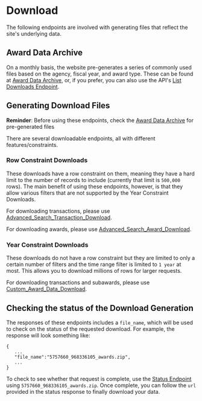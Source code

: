 # Download

The following endpoints are involved with generating files that reflect the site's underlying data. 

## Award Data Archive

On a monthly basis, the website pre-generates a series of commonly used files based on the agency, fiscal year, and award type. These can be found at [Award Data Archive](https://beta.usaspending.gov/#/download_center/award_data_archive), or, if you prefer, you can also use the API's [List Downloads Endpoint](https://github.com/fedspendingtransparency/data-act-documentation/blob/master/usaspending/api-documentation/download/List%20Downloads.md).

## Generating Download Files

**Reminder**: Before using these endpoints, check the  [Award Data Archive](https://usaspending.gov/#/download_center/award_data_archive) for pre-generated files

There are several downloadable endpoints, all with different features/constraints. 

### Row Constraint Downloads

These downloads have a row constraint on them, meaning they have a hard limit to the number of records to include (currently that limit is `500,000` rows). The main benefit of using these endpoints, however, is that they allow various filters that are not supported by the Year Constraint Downloads.

For downloading transactions, please use [Advanced_Search_Transaction_Download](https://github.com/fedspendingtransparency/data-act-documentation/blob/master/usaspending/api-documentation/download/Advanced_Search_Transaction_Download.md).

For downloading awards, please use [Advanced_Search_Award_Download](https://github.com/fedspendingtransparency/data-act-documentation/blob/master/usaspending/api-documentation/download/Advanced_Search_Award_Download.md).

### Year Constraint Downloads

These downloads do not have a row constraint but they are limited to only a certain number of filters and the time range filter is limited to `1 year` at most. This allows you to download millions of rows for larger requests.

For downloading transactions and subawards, please use [Custom_Award_Data_Download](https://github.com/fedspendingtransparency/data-act-documentation/blob/master/usaspending/api-documentation/download/Custom_Award_Data_Download.md).

## Checking the status of the Download Generation

The responses of these endpoints includes a `file_name`, which will be used to check on the status of the requested download. For example, the response will look something like:
```
{
   ...
   "file_name":"5757660_968336105_awards.zip",
   ...
}
```

To check to see whether that request is complete, use the [Status Endpoint](https://github.com/fedspendingtransparency/data-act-documentation/blob/master/usaspending/api-documentation/download/Download%20Status.md) using `5757660_968336105_awards.zip`. Once complete, you can follow the `url` provided in the status response to finally download your data.
